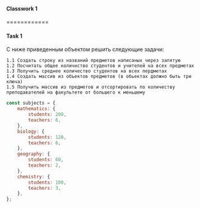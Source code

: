 #### Classwork 1

============

#### Task 1

С ниже приведенным объектом решить следующие задачи:

    1.1 Создать строку из названий предметов написаных через запятую
    1.2 Посчитать общее количнство студентов и учителей на всех предметах
    1.3 Получить среднее количество студентов на всех пердметах
    1.4 Создать массив из объектов предметов (в обьектах должно быть три ключа)
    1.5 Получить массив из предметов и отсортировать по количеству преподавателей на факультете от большего к меньшему

```javascript
const subjects = {
    mathematics: {
        students: 200,
        teachers: 6,
    },
    biology: {
        students: 120,
        teachers: 6,
    },
    geography: {
        students: 60,
        teachers: 2,
    },
    chemistry: {
        students: 100,
        teachers: 3,
    },
};
```
